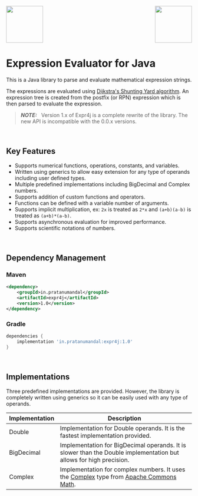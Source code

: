<p>
    <img src="https://raw.githubusercontent.com/prat-man/expr4j/dev/images/expr4j.png" height="100px">
    <img src="https://raw.githubusercontent.com/prat-man/expr4j/dev/images/java.png" height="100px" align="right">
</p>

# Expression Evaluator for Java
This is a Java library to parse and evaluate mathematical expression strings.

The expressions are evaluated using [Dijkstra's Shunting Yard algorithm](https://en.wikipedia.org/wiki/Shunting-yard_algorithm). An expression tree is created from the postfix (or RPN) expression which is then parsed to evaluate the expression.

> **_NOTE:_** &nbsp; Version 1.x of Expr4j is a complete rewrite of the library. The new API is incompatible with the 0.0.x versions.

<br/>

## Key Features
- Supports numerical functions, operations, constants, and variables.
- Written using generics to allow easy extension for any type of operands including user defined types.
- Multiple predefined implementations including BigDecimal and Complex numbers.
- Supports addition of custom functions and operators.
- Functions can be defined with a variable number of arguments.
- Supports implicit multiplication, ex: `2x` is treated as `2*x` and `(a+b)(a-b)` is treated as `(a+b)*(a-b)`.
- Supports asynchronous evaluation for improved performance.
- Supports scientific notations of numbers.

<br/>

## Dependency Management

### Maven
```xml
<dependency>
    <groupId>in.pratanumandal</groupId>
    <artifactId>expr4j</artifactId>
    <version>1.0</version>
</dependency>
```

### Gradle
```gradle
dependencies {
    implementation 'in.pratanumandal:expr4j:1.0'
}
```

<br/>

## Implementations
Three predefined implementations are provided. However, the library is completely written using generics so it can be easily used with any type of operands.

| Implementation | Description |
| -------------- | ----------- |
| Double         | Implementation for Double operands. It is the fastest implementation provided. |
| BigDecimal     | Implementation for BigDecimal operands. It is slower than the Double implementation but allows for high precision. |
| Complex        | Implementation for complex numbers. It uses the [Complex](https://commons.apache.org/proper/commons-math/javadocs/api-3.6.1/org/apache/commons/math3/complex/Complex.html) type from [Apache Commons Math](https://commons.apache.org/proper/commons-math/). |
